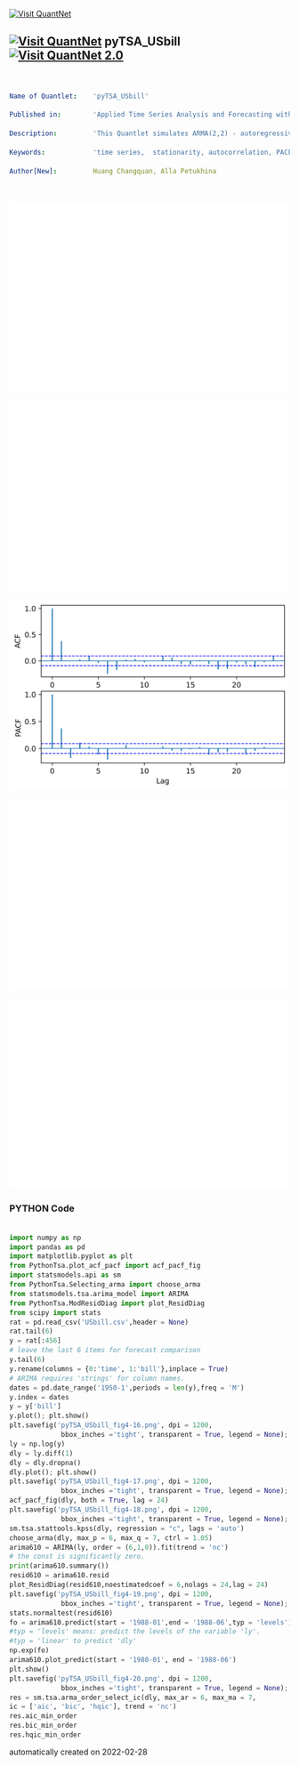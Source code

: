 [<img src="https://github.com/QuantLet/Styleguide-and-FAQ/blob/master/pictures/banner.png" width="888" alt="Visit QuantNet">](http://quantlet.de/)

## [<img src="https://github.com/QuantLet/Styleguide-and-FAQ/blob/master/pictures/qloqo.png" alt="Visit QuantNet">](http://quantlet.de/) **pyTSA_USbill** [<img src="https://github.com/QuantLet/Styleguide-and-FAQ/blob/master/pictures/QN2.png" width="60" alt="Visit QuantNet 2.0">](http://quantlet.de/)

```yaml


Name of Quantlet:    'pyTSA_USbill'

Published in:        'Applied Time Series Analysis and Forecasting with Python'

Description:         'This Quantlet simulates ARMA(2,2) - autoregressive moving average process and draws the true ACF and PACF'

Keywords:            'time series,  stationarity, autocorrelation, PACF, ACF, simulation, stochastic process, ARMA, moving average, autoregression'

Author[New]:         Huang Changquan, Alla Petukhina




```

![Picture1](pyTSA_USbill_fig4-16.png)

![Picture2](pyTSA_USbill_fig4-17.png)

![Picture3](pyTSA_USbill_fig4-18.png)

![Picture4](pyTSA_USbill_fig4-19.png)

![Picture5](pyTSA_USbill_fig4-20.png)

### PYTHON Code
```python

import numpy as np
import pandas as pd
import matplotlib.pyplot as plt
from PythonTsa.plot_acf_pacf import acf_pacf_fig
import statsmodels.api as sm
from PythonTsa.Selecting_arma import choose_arma
from statsmodels.tsa.arima_model import ARIMA
from PythonTsa.ModResidDiag import plot_ResidDiag
from scipy import stats
rat = pd.read_csv('USbill.csv',header = None)
rat.tail(6)
y = rat[:456]
# leave the last 6 items for forecast comparison
y.tail(6)
y.rename(columns = {0:'time', 1:'bill'},inplace = True)
# ARIMA requires 'strings' for column names.
dates = pd.date_range('1950-1',periods = len(y),freq = 'M')
y.index = dates
y = y['bill']
y.plot(); plt.show()
plt.savefig('pyTSA_USbill_fig4-16.png', dpi = 1200, 
             bbox_inches ='tight', transparent = True, legend = None);
ly = np.log(y)
dly = ly.diff(1)
dly = dly.dropna()
dly.plot(); plt.show()
plt.savefig('pyTSA_USbill_fig4-17.png', dpi = 1200, 
             bbox_inches ='tight', transparent = True, legend = None);
acf_pacf_fig(dly, both = True, lag = 24)
plt.savefig('pyTSA_USbill_fig4-18.png', dpi = 1200, 
             bbox_inches ='tight', transparent = True, legend = None);
sm.tsa.stattools.kpss(dly, regression = "c", lags = 'auto')
choose_arma(dly, max_p = 6, max_q = 7, ctrl = 1.05)
arima610 = ARIMA(ly, order = (6,1,0)).fit(trend = 'nc')
# the const is significantly zero.
print(arima610.summary())
resid610 = arima610.resid
plot_ResidDiag(resid610,noestimatedcoef = 6,nolags = 24,lag = 24)
plt.savefig('pyTSA_USbill_fig4-19.png', dpi = 1200, 
             bbox_inches ='tight', transparent = True, legend = None);
stats.normaltest(resid610)
fo = arima610.predict(start = '1988-01',end = '1988-06',typ = 'levels')
#typ = 'levels' means: predict the levels of the variable 'ly'.
#typ = 'linear' to predict 'dly'
np.exp(fo)
arima610.plot_predict(start = '1980-01', end = '1988-06')
plt.show()
plt.savefig('pyTSA_USbill_fig4-20.png', dpi = 1200, 
             bbox_inches ='tight', transparent = True, legend = None);
res = sm.tsa.arma_order_select_ic(dly, max_ar = 6, max_ma = 7,
ic = ['aic', 'bic', 'hqic'], trend = 'nc')
res.aic_min_order
res.bic_min_order
res.hqic_min_order


```

automatically created on 2022-02-28